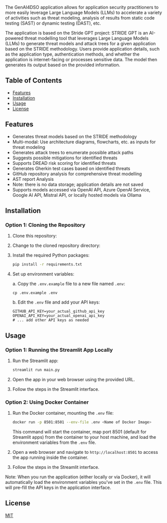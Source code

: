 The GenAI4DSO application allows for application security practitioners to more easily leverage Large Language Models (LLMs) to accelerate a variety of activities such as threat modeling, analysis of results from static code testing (SAST) or dynamic testing (DAST), etc.

The application is based on the Stride GPT project: 
STRIDE GPT is an AI-powered threat modelling tool that leverages Large Language Models (LLMs) to generate threat models and attack trees for a given application based on the STRIDE methodology. Users provide application details, such as the application type, authentication methods, and whether the application is internet-facing or processes sensitive data. The model then generates its output based on the provided information.

## Table of Contents
- [Features](#features)
- [Installation](#installation)
- [Usage](#usage)
- [License](#license)


## Features
- Generates threat models based on the STRIDE methodology
- Multi-modal: Use architecture diagrams, flowcharts, etc. as inputs for threat modeling 
- Generates attack trees to enumerate possible attack paths
- Suggests possible mitigations for identified threats
- Supports DREAD risk scoring for identified threats
- Generates Gherkin test cases based on identified threats
- GitHub repository analysis for comprehensive threat modelling
- AST report Analysis
- Note: there is no data storage; application details are not saved
- Supports models accessed via OpenAI API, Azure OpenAI Service, Google AI API, Mistral API, or locally hosted models via Ollama


## Installation

### Option 1: Cloning the Repository

1. Clone this repository:

2. Change to the cloned repository directory:

3. Install the required Python packages:

    ```bash
    pip install -r requirements.txt
    ```

4. Set up environment variables:
   
   a. Copy the `.env.example` file to a new file named `.env`:
   ```
   cp .env.example .env
   ```
   
   b. Edit the `.env` file and add your API keys:
   ```
   GITHUB_API_KEY=your_actual_github_api_key
   OPENAI_API_KEY=your_actual_openai_api_key
   # ... add other API keys as needed
   ```

## Usage

### Option 1: Running the Streamlit App Locally

1. Run the Streamlit app:

    ```bash
    streamlit run main.py
    ```

2. Open the app in your web browser using the provided URL.

3. Follow the steps in the Streamlit interface.

### Option 2: Using Docker Container

1. Run the Docker container, mounting the `.env` file:

    ```bash
    docker run -p 8501:8501 --env-file .env <Name of Docker Image>
    ```
    This command will start the container, map port 8501 (default for Streamlit apps) from the container to your host machine, and load the environment variables from the `.env` file.

2. Open a web browser and navigate to `http://localhost:8501` to access the app running inside the container.

3. Follow the steps in the Streamlit interface.

Note: When you run the application (either locally or via Docker), it will automatically load the environment variables you've set in the `.env` file. This will pre-fill the API keys in the application interface.

## License

[MIT](https://choosealicense.com/licenses/mit/)
